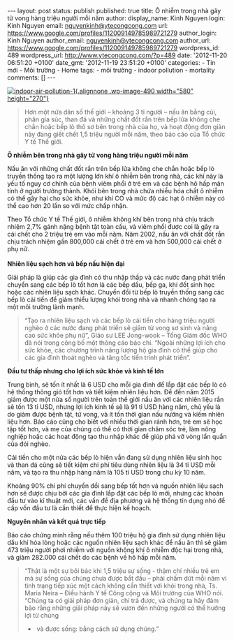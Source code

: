 --- layout: post status: publish published: true title: Ô nhiễm trong
nhà gây tử vong hàng triệu người mỗi năm author: display\_name: Kinh
Nguyen login: Kinh Nguyen email: nguyenkinh@ytecongcong.com url:
https://www.google.com/profiles/112009149785989721279 author\_login:
Kinh Nguyen author\_email: nguyenkinh@ytecongcong.com author\_url:
https://www.google.com/profiles/112009149785989721279 wordpress\_id: 489
wordpress\_url: http://www.ytecongcong.com/?p=489 date: '2012-11-20
06:51:20 +0100' date\_gmt: '2012-11-19 23:51:20 +0100' categories: - Tin
mới - Môi trường - Home tags: - môi trường - indoor pollution -
mortality comments: \[\] ---

[![](http://www.ytecongcong.com/wp-content/uploads/2012/11/indoor-air-pollution-1-300x209.jpg "indoor-air-pollution-1"){.alignnone
.wp-image-490 width="580"
height="270"}](http://www.ytecongcong.com/2012/11/o-nhiem-trong-nha-gay-tu-vong-hang-trieu-nguoi-moi-nam/indoor-air-pollution-1/)

> Hơn một nửa dân số thế giới – khoảng 3 tỉ người – nấu ăn bằng củi,
> phân gia súc, than đá và những chất đốt rắn trên bếp lửa không che
> chắn hoặc bếp lò thô sơ bên trong nhà của họ, và hoạt động đơn giản
> này đang giết chết 1,5 triệu người mỗi năm, theo báo cáo của Tổ chức Y
> tế Thế giới.

**Ô nhiễm bên trong nhà gây tử vong hàng triệu người mỗi năm**

Nấu ăn với những chất đốt rắn trên bếp lửa không che chắn hoặc bếp lò
truyền thống tạo ra một lượng lớn khí ô nhiễm bên trong nhà, các khí này
là yếu tố nguy cơ chính của bệnh viêm phổi ở trẻ em và các bệnh hô hấp
mãn tính ở người trưởng thành. Khói bên trong nhà chứa nhiều hóa chất ô
nhiễm có thể gây hại cho sức khỏe, như khí CO và mức độ các hạt ô nhiễm
này có thể cao hơn 20 lần so với mức chấp nhận.

Theo Tổ chức Y tế Thế giới, ô nhiễm không khí bên trong nhà chịu trách
nhiệm 2,7% gánh nặng bệnh tật toàn cầu, và viêm phổi được coi là gây ra
cái chết cho 2 triệu trẻ em vào mỗi năm. Năm 2002, nấu ăn với chất đốt
rắn chịu trách nhiệm gần 800,000 cái chết ở trẻ em và hơn 500,000 cái
chết ở phụ nữ.\
**\
Nhiên liệu sạch hơn và bếp nấu hiện đại**

Giải pháp là giúp các gia đình có thu nhập thấp và các nước đang phát
triển chuyển sang các bếp lò tốt hơn là các bếp dầu, bếp ga, khí đốt
sinh học hoặc các nhiên liệu sạch khác. Chuyển đổi từ bếp lò truyền
thống sang các bếp lò cải tiến để giảm thiểu lượng khói trong nhà và
nhanh chóng tạo ra một môi trường lành mạnh.

> “Tạo ra nhiên liệu sạch và các bếp lò cải tiến cho hàng triệu người
> nghèo ở các nước đang phát triển sẽ giảm tử vong sơ sinh và nâng cao
> sức khỏe phụ nữ”, Giáo sư LEE Jong-wook – Tổng Giám đốc WHO đã nói
> trong công bố một thông cáo báo chí. “Ngoài những lợi ích cho sức
> khỏe, các chương trình năng lượng hộ gia đình có thể giúp cho các gia
> đình thoát nghèo và tăng tốc tiến trình phát triển”.

**Đầu tư thấp nhưng cho lợi ích sức khỏe và kinh tế lớn**

Trung bình, sẽ tốn ít nhất là 6 USD cho mỗi gia đình để lắp đặt các bếp
lò có hệ thống thông gió tốt hơn và tiết kiệm nhiên liệu hơn. Để đến năm
2015 giảm được một nửa số người trên toàn thế giới nấu ăn với các nhiên
liệu rắn sẽ tốn 13 tỉ USD, nhưng lợi ích kinh tế sẽ là 91 tỉ USD hàng
năm, chủ yếu là do giảm được bệnh tật, tử vong, và ít tốn thời gian nấu
nướng và kiếm nhiên liệu hơn. Báo cáo cũng cho biết với nhiều thời gian
rảnh hơn, trẻ em sẽ học tập tốt hơn, và mẹ của chúng có thể có thời gian
chăm sóc trẻ, làm nông nghiệp hoặc các hoạt động tạo thu nhập khác để
giúp phá vỡ vòng lẩn quẩn của đói nghèo.

Cải tiến cho một nửa các bếp lò hiện vẫn đang sử dụng nhiên liệu sinh
học và than đá cũng sẽ tiết kiệm chi phí tiêu dùng nhiên liệu là 34 tỉ
USD mỗi năm, và tạo ra thu nhập hàng năm là 105 tỉ USD trong chu kỳ 10
năm.

Khoảng 90% chi phí chuyển đổi sang bếp tốt hơn và nguồn nhiên liệu sạch
hơn sẽ được chịu bởi các gia đình lắp đặt các bếp lò mới, nhưng các
khoản đầu tư vào kĩ thuật mới, các vấn đề địa phương và hệ thống tín
dụng nhỏ để cấp vốn đầu tư là cần thiết để thực hiện kế hoạch.

**Nguyên nhân và kết quả trực tiếp**

Báo cáo chứng minh rằng nếu thêm 100 triệu hộ gia đình sử dụng nhiên
liệu dầu khí hóa lỏng hoặc các nguồn nhiên liệu sạch khác để nấu ăn thì
sẽ giảm 473 triệu người phơi nhiễm với nguồn không khí ô nhiễm độc hại
trong nhà, và giảm 282.000 cái chết do các bệnh về hô hấp mỗi năm.

> “Thật là một sự bôi bác khi 1,5 triệu sự sống - thậm chí nhiều trẻ em
> mà sự sống của chúng chưa được bắt đầu – phải chấm dứt mỗi năm vì tình
> trạng tiếp xúc một cách không cần thiết với khói trong nhà, Ts. Maria
> Neira – Điều hành Y tế Công cộng và Môi trường của WHO nói. “Chúng ta
> có giải pháp đơn giản, chi trả được, và chúng ta hãy đảm bảo rằng
> những giải pháp này sẽ vươn đến những người có thể hưởng lợi từ chúng
> -  và được sống: bằng cách sử dụng chúng.”
